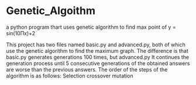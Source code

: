 # Genetic_Algoithm
a python program thart uses genetic algorithm to find max point of   y  = sin(10Πx)+2

This project has two files named basic.py and advanced.py, both of which use the genetic algorithm to find the maximum graph. The difference is that basic.py generates generations 100 times, but advanced.py It continues the generation process until 5 consecutive generations of the obtained answers are worse than the previous answers.
The order of the steps of the algorithm is as follows:
Selection
crossover
mutation

